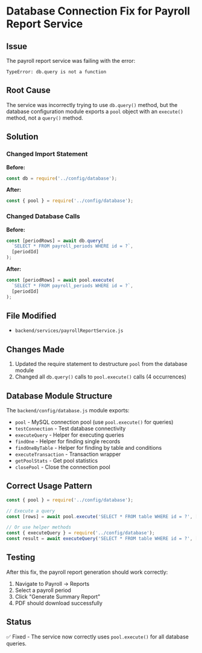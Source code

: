 # Database Connection Fix for Payroll Report Service

## Issue
The payroll report service was failing with the error:
```
TypeError: db.query is not a function
```

## Root Cause
The service was incorrectly trying to use `db.query()` method, but the database configuration module exports a `pool` object with an `execute()` method, not a `query()` method.

## Solution

### Changed Import Statement
**Before:**
```javascript
const db = require('../config/database');
```

**After:**
```javascript
const { pool } = require('../config/database');
```

### Changed Database Calls
**Before:**
```javascript
const [periodRows] = await db.query(
  `SELECT * FROM payroll_periods WHERE id = ?`,
  [periodId]
);
```

**After:**
```javascript
const [periodRows] = await pool.execute(
  `SELECT * FROM payroll_periods WHERE id = ?`,
  [periodId]
);
```

## File Modified
- `backend/services/payrollReportService.js`

## Changes Made
1. Updated the require statement to destructure `pool` from the database module
2. Changed all `db.query()` calls to `pool.execute()` calls (4 occurrences)

## Database Module Structure
The `backend/config/database.js` module exports:
- `pool` - MySQL connection pool (use `pool.execute()` for queries)
- `testConnection` - Test database connectivity
- `executeQuery` - Helper for executing queries
- `findOne` - Helper for finding single records
- `findOneByTable` - Helper for finding by table and conditions
- `executeTransaction` - Transaction wrapper
- `getPoolStats` - Get pool statistics
- `closePool` - Close the connection pool

## Correct Usage Pattern
```javascript
const { pool } = require('../config/database');

// Execute a query
const [rows] = await pool.execute('SELECT * FROM table WHERE id = ?', [id]);

// Or use helper methods
const { executeQuery } = require('../config/database');
const result = await executeQuery('SELECT * FROM table WHERE id = ?', [id]);
```

## Testing
After this fix, the payroll report generation should work correctly:
1. Navigate to Payroll → Reports
2. Select a payroll period
3. Click "Generate Summary Report"
4. PDF should download successfully

## Status
✅ Fixed - The service now correctly uses `pool.execute()` for all database queries.

